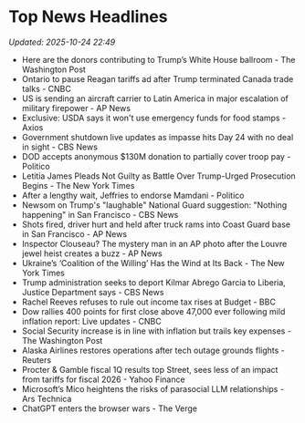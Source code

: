 # Top News Headlines

_Updated: 2025-10-24 22:49_

- Here are the donors contributing to Trump’s White House ballroom - The Washington Post
- Ontario to pause Reagan tariffs ad after Trump terminated Canada trade talks - CNBC
- US is sending an aircraft carrier to Latin America in major escalation of military firepower - AP News
- Exclusive: USDA says it won't use emergency funds for food stamps - Axios
- Government shutdown live updates as impasse hits Day 24 with no deal in sight - CBS News
- DOD accepts anonymous $130M donation to partially cover troop pay - Politico
- Letitia James Pleads Not Guilty as Battle Over Trump-Urged Prosecution Begins - The New York Times
- After a lengthy wait, Jeffries to endorse Mamdani - Politico
- Newsom on Trump's "laughable" National Guard suggestion: "Nothing happening" in San Francisco - CBS News
- Shots fired, driver hurt and held after truck rams into Coast Guard base in San Francisco - AP News
- Inspector Clouseau? The mystery man in an AP photo after the Louvre jewel heist creates a buzz - AP News
- Ukraine’s ‘Coalition of the Willing’ Has the Wind at Its Back - The New York Times
- Trump administration seeks to deport Kilmar Abrego Garcia to Liberia, Justice Department says - CBS News
- Rachel Reeves refuses to rule out income tax rises at Budget - BBC
- Dow rallies 400 points for first close above 47,000 ever following mild inflation report: Live updates - CNBC
- Social Security increase is in line with inflation but trails key expenses - The Washington Post
- Alaska Airlines restores operations after tech outage grounds flights - Reuters
- Procter & Gamble fiscal 1Q results top Street, sees less of an impact from tariffs for fiscal 2026 - Yahoo Finance
- Microsoft’s Mico heightens the risks of parasocial LLM relationships - Ars Technica
- ChatGPT enters the browser wars - The Verge